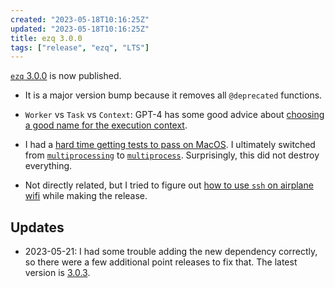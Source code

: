 ```yaml
---
created: "2023-05-18T10:16:25Z"
updated: "2023-05-18T10:16:25Z"
title: ezq 3.0.0
tags: ["release", "ezq", "LTS"]
---
```


[`ezq` 3.0.0](https://github.com/metaist/ezq/releases/tag/3.0.0) is now published.

- It is a major version bump because it removes all `@deprecated` functions.

- `Worker` vs `Task` vs `Context`: GPT-4 has some good advice about [choosing a good name for the execution context](https://github.com/metaist/ezq/issues/5#issuecomment-1551971894).

- I had a [hard time getting tests to pass on MacOS](https://github.com/metaist/ezq/issues/9). I ultimately switched from [`multiprocessing`](https://docs.python.org/3/library/multiprocessing.html) to [`multiprocess`](https://github.com/uqfoundation/multiprocess). Surprisingly, this did not destroy everything.

- Not directly related, but I tried to figure out [how to use `ssh` on airplane wifi](/blog/2023/05/ssh-on-airplane-wifi.html) while making the release.

## Updates

- 2023-05-21: I had some trouble adding the new dependency correctly, so there were a few additional point releases to fix that. The latest version is [3.0.3](https://github.com/metaist/ezq/releases/tag/3.0.3).

